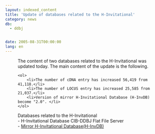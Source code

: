 ```yaml
---
layout: indexed_content
title: 'Update of databases related to the H-Invitational'
category: news
db:
  - ddbj


date: 2005-08-31T00:00:00
lang: en
---
```


<dd>The content of two databases related to the H-Invitational was updated today. The main content of the update is the following.

    <ol>
        <li>The number of cDNA entry has increased 56,419 from 41,118.</li>
        <li>The number of LOCUS entry has increased 25,585 from 21,037.</li>
        <li>Version of mirror H-Invitational Database (H-InvDB) become "2.0". </li>
    </ol>
<dd>Databases related to the H-Invitational
<dd>- H-Invitational Database CIB-DDBJ Flat File Server
<dd>- <a href="/whatsnew/whatsnew2009-e.html#091208">Mirror H-Invitational Database(H-InvDB)</a></dd>
</dd>
</dd>
</dd>
